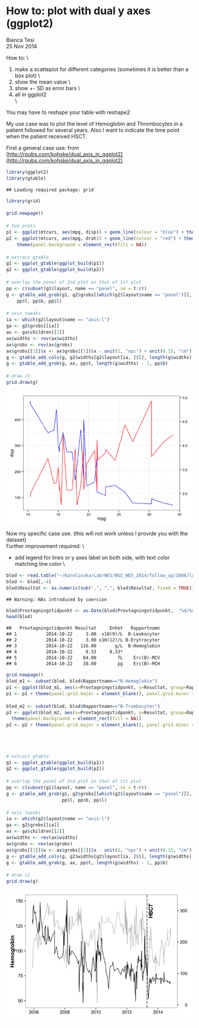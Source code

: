 # How to: plot with dual y axes (ggplot2)
Bianca Tesi  
25 Nov 2014  

How to: \
1. make a scatteplot for different categories (sometimes it is better than a box plot) \
2. show the mean value \
3. show +- SD as error bars \
4. all in ggplot2 \
\
 
You may have to reshape your table with reshape2

My use case was to plot the level of Hemoglobin and Thrombocytes in a patient followed for several years. Also I want to indicate the time point when the patient received HSCT.

First a general case use:
from [http://rpubs.com/kohske/dual_axis_in_ggplot2](http://rpubs.com/kohske/dual_axis_in_ggplot2)

```r
library(ggplot2)
library(gtable)
```

```
## Loading required package: grid
```

```r
library(grid)

grid.newpage()

# two plots
p1 <- ggplot(mtcars, aes(mpg, disp)) + geom_line(colour = "blue") + theme_bw()
p2 <- ggplot(mtcars, aes(mpg, drat)) + geom_line(colour = "red") + theme_bw() %+replace% 
    theme(panel.background = element_rect(fill = NA))

# extract gtable
g1 <- ggplot_gtable(ggplot_build(p1))
g2 <- ggplot_gtable(ggplot_build(p2))

# overlap the panel of 2nd plot on that of 1st plot
pp <- c(subset(g1$layout, name == "panel", se = t:r))
g <- gtable_add_grob(g1, g2$grobs[[which(g2$layout$name == "panel")]], pp$t, 
    pp$l, pp$b, pp$l)

# axis tweaks
ia <- which(g2$layout$name == "axis-l")
ga <- g2$grobs[[ia]]
ax <- ga$children[[2]]
ax$widths <- rev(ax$widths)
ax$grobs <- rev(ax$grobs)
ax$grobs[[1]]$x <- ax$grobs[[1]]$x - unit(1, "npc") + unit(0.15, "cm")
g <- gtable_add_cols(g, g2$widths[g2$layout[ia, ]$l], length(g$widths) - 1)
g <- gtable_add_grob(g, ax, pp$t, length(g$widths) - 1, pp$b)

# draw it
grid.draw(g)
```

![](Dual_y_axis_plot_ggplot2_files/figure-html/unnamed-chunk-1-1.png) 

Now my specific case use. (this will not work unless I provide you with the dataset)\
Further improvement required: \
- add legend for lines or y axes label on both side, with text color matching line color \


```r
blod <- read.table("~/Karolinska/Lab/WES/BGI_WES_2014/follow_up/2086/lab_data/Blodstatus_141122", sep="\t", header=T, stringsAsFactors = F , fill=T)
blod <- blod[,-4]
blod$Resultat <- as.numeric(sub(",", ".", blod$Resultat, fixed = TRUE))
```

```
## Warning: NAs introduced by coercion
```

```r
blod$Provtagningstidpunkt <- as.Date(blod$Provtagningstidpunkt,  "%d/%m/%y")
head(blod)
```

```
##   Provtagningstidpunkt Resultat     Enhet   Rapportnamn
## 1           2014-10-22     3.00  x10(9)/L  B-Leukocyter
## 2           2014-10-22     3.90 x10(12)/L B-Erytrocyter
## 3           2014-10-22   116.00       g/L  B-Hemoglobin
## 4           2014-10-22     0.33     0,33*              
## 5           2014-10-22    84.00        fL    Erc(B)-MCV
## 6           2014-10-22    30.00        pg    Erc(B)-MCH
```

```r
grid.newpage()
blod_m1 <- subset(blod, blod$Rapportnamn=="B-Hemoglobin")
p1 <- ggplot(blod_m1, aes(x=Provtagningstidpunkt, y=Resultat, group=Rapportnamn, color=Rapportnamn)) + geom_line(colour = "grey") + theme_bw() + theme(axis.text=element_text(size=12),axis.title=element_text(size=15,face="bold")) + ylab("Hemoglobin") + xlab("") + geom_vline(xintercept = as.numeric(blod_m1$Provtagningstidpunkt[56]),linetype = "longdash") + geom_text(aes(blod_m1$Provtagningstidpunkt[56], label="HSCT", y=140), colour="black", angle=90, vjust = 1.5, text=element_text(size=3))
p1 <- p1 + theme(panel.grid.major = element_blank(), panel.grid.minor = element_blank(), panel.background = element_blank())

blod_m2 <- subset(blod, blod$Rapportnamn=="B-Trombocyter")
p2 <- ggplot(blod_m2, aes(x=Provtagningstidpunkt, y=Resultat, group=Rapportnamn, color=Rapportnamn))+ geom_line(colour = "black") + theme_bw() + theme(axis.text=element_text(size=12),axis.title=element_text(size=15,face="bold"))  %+replace%  
  theme(panel.background = element_rect(fill = NA))
p2 <- p2 + theme(panel.grid.major = element_blank(), panel.grid.minor = element_blank(), panel.background = element_blank())


 

# extract gtable
g1 <- ggplot_gtable(ggplot_build(p1))
g2 <- ggplot_gtable(ggplot_build(p2))

# overlap the panel of 2nd plot on that of 1st plot
pp <- c(subset(g1$layout, name == "panel", se = t:r))
g <- gtable_add_grob(g1, g2$grobs[[which(g2$layout$name == "panel")]], pp$t, 
                     pp$l, pp$b, pp$l)

# axis tweaks
ia <- which(g2$layout$name == "axis-l")
ga <- g2$grobs[[ia]]
ax <- ga$children[[2]]
ax$widths <- rev(ax$widths)
ax$grobs <- rev(ax$grobs)
ax$grobs[[1]]$x <- ax$grobs[[1]]$x - unit(1, "npc") + unit(0.15, "cm")
g <- gtable_add_cols(g, g2$widths[g2$layout[ia, ]$l], length(g$widths) - 1)
g <- gtable_add_grob(g, ax, pp$t, length(g$widths) - 1, pp$b)

# draw it
grid.draw(g)
```

![](Dual_y_axis_plot_ggplot2_files/figure-html/unnamed-chunk-2-1.png) 


